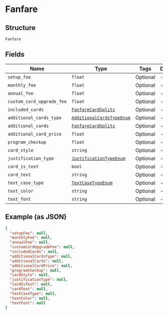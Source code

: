 
# Fanfare

## Structure

`Fanfare`

## Fields

| Name | Type | Tags | Description |
|  --- | --- | --- | --- |
| `setup_fee` | `float` | Optional | - |
| `monthly_fee` | `float` | Optional | - |
| `annual_fee` | `float` | Optional | - |
| `custom_card_upgrade_fee` | `float` | Optional | - |
| `included_cards` | [`FanfareCardSplits`](../../doc/models/fanfare-card-splits.md) | Optional | - |
| `additional_cards_type` | [`AdditionalCardsTypeEnum`](../../doc/models/additional-cards-type-enum.md) | Optional | - |
| `additional_cards` | [`FanfareCardSplits`](../../doc/models/fanfare-card-splits.md) | Optional | - |
| `additional_card_price` | `float` | Optional | - |
| `program_checkup` | `float` | Optional | - |
| `card_style` | `string` | Optional | - |
| `justification_type` | [`JustificationTypeEnum`](../../doc/models/justification-type-enum.md) | Optional | - |
| `card_is_text` | `bool` | Optional | - |
| `card_text` | `string` | Optional | - |
| `text_case_type` | [`TextCaseTypeEnum`](../../doc/models/text-case-type-enum.md) | Optional | - |
| `text_color` | `string` | Optional | - |
| `text_font` | `string` | Optional | - |

## Example (as JSON)

```json
{
  "setupFee": null,
  "monthlyFee": null,
  "annualFee": null,
  "customCardUpgradeFee": null,
  "includedCards": null,
  "additionalCardsType": null,
  "additionalCards": null,
  "additionalCardPrice": null,
  "programCheckup": null,
  "cardStyle": null,
  "justificationType": null,
  "cardIsText": null,
  "cardText": null,
  "textCaseType": null,
  "textColor": null,
  "textFont": null
}
```

